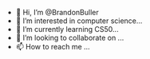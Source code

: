 - 👋 Hi, I’m @BrandonBuller
- 👀 I’m interested in computer science...
- 🌱 I’m currently learning CS50...
- 💞️ I’m looking to collaborate on ...
- 📫 How to reach me ...

<!---
BrandonBuller/BrandonBuller is a ✨ special ✨ repository because its `README.md` (this file) appears on your GitHub profile.
You can click the Preview link to take a look at your changes.
--->
